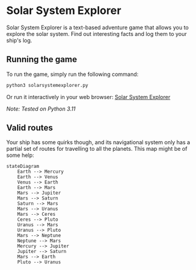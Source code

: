 # Solar System Explorer

Solar System Explorer is a text-based adventure game that allows you to explore the solar system. Find out interesting facts and log them to your ship's log.

## Running the game

To run the game, simply run the following command:

```bash
python3 solarsystemexplorer.py
```

Or run it interactively in your web browser: [Solar System Explorer](https://replit.com/@TimelessP/Solar-System-Explorer?v=1)

*Note: Tested on Python 3.11*

## Valid routes

Your ship has some quirks though, and its navigational system only has a partial set of routes for travelling to all the planets. This map might be of some help:

```mermaid
stateDiagram
    Earth --> Mercury 
    Earth --> Venus 
    Venus --> Earth 
    Earth --> Mars 
    Mars --> Jupiter 
    Mars --> Saturn 
    Saturn --> Mars 
    Mars --> Uranus 
    Mars --> Ceres
    Ceres --> Pluto
    Uranus --> Mars 
    Uranus --> Pluto 
    Mars --> Neptune 
    Neptune --> Mars 
    Mercury --> Jupiter 
    Jupiter --> Saturn 
    Mars --> Earth
    Pluto --> Uranus
```
